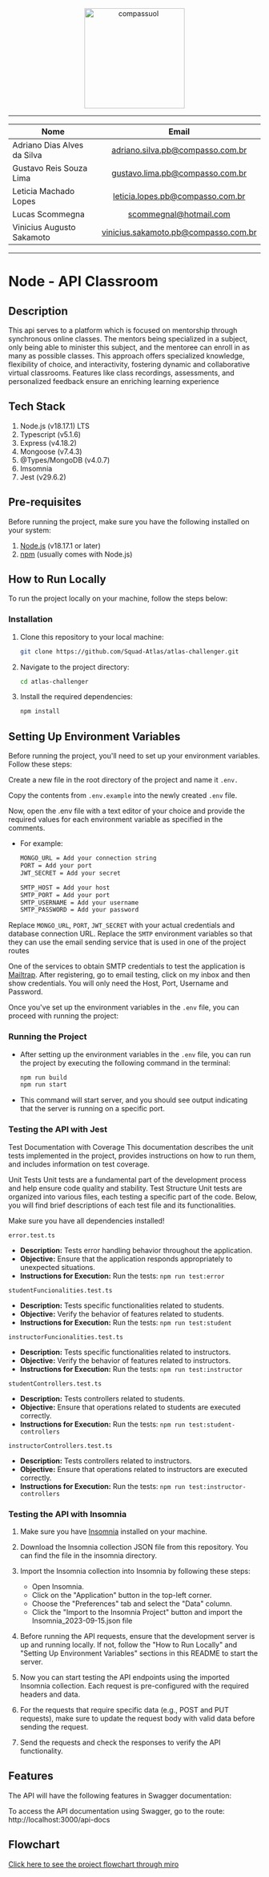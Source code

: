 <div align="center">
<a href="/">
  <img src="https://stc.uol.com/g/sobreuol/images/footer/compass-logo.svg?v=3.9.44" alt="compassuol" width="200">
</a>
</div>

---------------------------------------------------------------------

<div align="center">

  
| Nome     |      Email    |
|----------|:-------------:|
| Adriano Dias Alves da Silva    |   adriano.silva.pb@compasso.com.br      |
| Gustavo Reis Souza Lima        |   gustavo.lima.pb@compasso.com.br       |
| Leticia Machado Lopes          |   leticia.lopes.pb@compasso.com.br      |
| Lucas Scommegna                |   scommegnal@hotmail.com    |
| Vinicius Augusto Sakamoto      |   vinicius.sakamoto.pb@compasso.com.br  |

  
</div>


---------------------------------------------------------------------

# Node - API Classroom

## Description
This api serves to a platform which is focused on mentorship through synchronous online classes. The mentors being specialized in a subject, only being able to minister this subject, and the mentoree can enroll in as many as possible classes. This approach offers specialized knowledge, flexibility of choice, and interactivity, fostering dynamic and collaborative virtual classrooms. Features like class recordings, assessments, and personalized feedback ensure an enriching learning experience

## Tech Stack

1. Node.js (v18.17.1) LTS
2. Typescript (v5.1.6)
3. Express (v4.18.2)
4. Mongoose (v7.4.3)
5. @Types/MongoDB (v4.0.7) 
6. Imsomnia
7. Jest (v29.6.2)

## Pre-requisites

Before running the project, make sure you have the following installed on your system:

1. [Node.js](https://nodejs.org/) (v18.17.1 or later)
2. [npm](https://www.npmjs.com/) (usually comes with Node.js)


## How to Run Locally

To run the project locally on your machine, follow the steps below:

### Installation

1. Clone this repository to your local machine:

   ```bash
   git clone https://github.com/Squad-Atlas/atlas-challenger.git

2. Navigate to the project directory:
   
   ```bash
   cd atlas-challenger

3. Install the required dependencies:

   ```bash
   npm install

## Setting Up Environment Variables

Before running the project, you'll need to set up your environment variables. Follow these steps:

Create a new file in the root directory of the project and name it `.env.`

Copy the contents from `.env.example` into the newly created `.env` file.

Now, open the .env file with a text editor of your choice and provide the required values for each environment variable as specified in the comments.

- For example:

   ```bash
   MONGO_URL = Add your connection string
   PORT = Add your port
   JWT_SECRET = Add your secret

   SMTP_HOST = Add your host
   SMTP_PORT = Add your port 
   SMTP_USERNAME = Add your username
   SMTP_PASSWORD = Add your password

Replace `MONGO_URL`, `PORT`, `JWT_SECRET` with your actual credentials and database connection URL.
Replace the `SMTP` environment variables so that they can use the email sending service that is used in one of the project routes 

One of the services to obtain SMTP credentials to test the application is [Mailtrap](https://mailtrap.io).
After registering, go to email testing, click on my inbox and then show credentials. 
You will only need the Host, Port, Username and Password.

Once you've set up the environment variables in the `.env` file, you can proceed with running the project:

### Running the Project

- After setting up the environment variables in the `.env` file, you can run the project by executing the following command in the terminal:

   ```bash
   npm run build
   npm run start

- This command will start server, and you should see output indicating that the server is running on a specific port.

### Testing the API with Jest
  Test Documentation with Coverage
This documentation describes the unit tests implemented in the project, provides instructions on how to run them, and includes information on test coverage.

Unit Tests
Unit tests are a fundamental part of the development process and help ensure code quality and stability.
Test Structure
Unit tests are organized into various files, each testing a specific part of the code. Below, you will find brief descriptions of each test file and its functionalities.

Make sure you have all dependencies installed!

`error.test.ts`

- **Description:** Tests error handling behavior throughout the application.
- **Objective:** Ensure that the application responds appropriately to unexpected situations.
- **Instructions for Execution:**
   Run the tests: `npm run test:error`

`studentFuncionalities.test.ts`

- **Description:** Tests specific functionalities related to students.
- **Objective:** Verify the behavior of features related to students.
- **Instructions for Execution:**
   Run the tests: `npm run test:student`

`instructorFuncionalities.test.ts`

- **Description:** Tests specific functionalities related to instructors.
- **Objective:** Verify the behavior of features related to instructors.
- **Instructions for Execution:**
   Run the tests: `npm run test:instructor`

`studentControllers.test.ts`

- **Description:** Tests controllers related to students.
- **Objective:** Ensure that operations related to students are executed correctly.
- **Instructions for Execution:**
   Run the tests: `npm run test:student-controllers`

`instructorControllers.test.ts`

- **Description:** Tests controllers related to instructors.
- **Objective:** Ensure that operations related to instructors are executed correctly.
- **Instructions for Execution:**
   Run the tests: `npm run test:instructor-controllers`
  
### Testing the API with Insomnia

1. Make sure you have [Insomnia](https://insomnia.rest/download) installed on your machine.

2. Download the Insomnia collection JSON file from this repository. You can find the file in the insomnia directory.

3. Import the Insomnia collection into Insomnia by following these steps:
   - Open Insomnia.
   - Click on the "Application" button in the top-left corner.
   - Choose the "Preferences" tab and select the "Data" column.
   - Click the "Import to the Insomnia Project" button and import the Insomnia_2023-09-15.json file

4. Before running the API requests, ensure that the development server is up and running locally. If not, follow the "How to Run Locally" and "Setting Up Environment Variables" sections in this README to start the server.

5. Now you can start testing the API endpoints using the imported Insomnia collection. Each request is pre-configured with the required headers and data.

6. For the requests that require specific data (e.g., POST and PUT requests), make sure to update the request body with valid data before sending the request.

7. Send the requests and check the responses to verify the API functionality.

## Features

The API will have the following features in Swagger documentation:

To access the API documentation using Swagger, go to the route: http://localhost:3000/api-docs

## Flowchart

[Click here to see the project flowchart through miro](https://miro.com/app/embed/uXjVMsq8sso=/?pres=1&frameId=3458764564111600603&embedId=239356125541)

